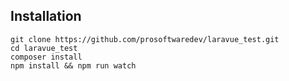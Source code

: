 ## Installation
    git clone https://github.com/prosoftwaredev/laravue_test.git
    cd laravue_test
    composer install
    npm install && npm run watch
